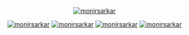 <p align="center">
<a href="https://github.com/monirsarkar"><img title="monirsarkar" src="https://github-readme-stats.vercel.app/api?username=monirsarkar&show_icons=true&include_all_commits=true&theme=chartreuse-dark&cache_seconds=3200"></a>
</p>


<p align="center">
<a href="https://github.com/htr-tech/monirsarkar"><img title="monirsarkar" src="https://github-readme-stats.vercel.app/api/pin/?username=monirsarkar&repo=monirsarkar&theme=dark"></a>
<a href="https://github.com/monirsarkar/ms"><img title="monirsarkar" src="https://github-readme-stats.vercel.app/api/pin/?username=monirsarkar&repo=ms&theme=dark"></a>
<a href="https://github.com/monirsarkar/MSBOMB"><img title="monirsarkar" src="https://github-readme-stats.vercel.app/api/pin/?username=monirsarkar&repo=MSBOMB&theme=dark"></a>
<a href="https://github.com/monirsarkar/MCC"><img title="monirsarkar" src="https://github-readme-stats.vercel.app/api/pin/?username=monirsarkar&repo=MCC&theme=dark"></a>
</p>


